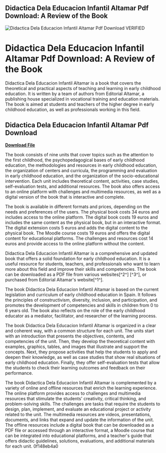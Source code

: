 ## Didactica Dela Educacion Infantil Altamar Pdf Download: A Review of the Book

 
![Didactica Dela Educacion Infantil Altamar Pdf Download VERIFIED](https://londonpowerhouse.com/wp-content/uploads/2017/07/3guys_PHG.jpg)

 
# Didactica Dela Educacion Infantil Altamar Pdf Download: A Review of the Book
 
Didactica Dela Educacion Infantil Altamar is a book that covers the theoretical and practical aspects of teaching and learning in early childhood education. It is written by a team of authors from Editorial Altamar, a publishing house specialized in vocational training and education materials. The book is aimed at students and teachers of the higher degree in early childhood education, as well as professionals working in this field.
 
## Didactica Dela Educacion Infantil Altamar Pdf Download


[**Download File**](https://fienislile.blogspot.com/?download=2tKCjI)

 
The book consists of nine units that cover topics such as the attention to the first childhood, the psychopedagogical bases of early childhood education, the methodologies and resources in early childhood education, the organization of centers and curricula, the programming and evaluation in early childhood education, and the organization of the socio-educational intervention. Each unit includes theoretical content, activities, case studies, self-evaluation tests, and additional resources. The book also offers access to an online platform with challenges and multimedia resources, as well as a digital version of the book that is interactive and complete.
 
The book is available in different formats and prices, depending on the needs and preferences of the users. The physical book costs 34 euros and includes access to the online platform. The digital book costs 19 euros and includes the same content as the physical book, but in an interactive format. The digital extension costs 5 euros and adds the digital content to the physical book. The Moodle course costs 19 euros and offers the digital content for educational platforms. The challenges and resources cost 14 euros and provide access to the online platform without the content.
 
Didactica Dela Educacion Infantil Altamar is a comprehensive and updated book that offers a solid foundation for early childhood education. It is a useful resource for students, teachers, and professionals who want to learn more about this field and improve their skills and competencies. The book can be downloaded as a PDF file from various websites[^2^] [^3^], or purchased from Editorial Altamar's website[^1^].
  
The book Didactica Dela Educacion Infantil Altamar is based on the current legislation and curriculum of early childhood education in Spain. It follows the principles of constructivism, diversity, inclusion, and participation, and promotes the development of competencies and skills in children from 0 to 6 years old. The book also reflects on the role of the early childhood educator as a mediator, facilitator, and researcher of the learning process.
 
The book Didactica Dela Educacion Infantil Altamar is organized in a clear and coherent way, with a common structure for each unit. The units start with an introduction that presents the objectives, contents, and competencies of the unit. Then, they develop the theoretical content with examples, graphics, tables, and images that illustrate and support the concepts. Next, they propose activities that help the students to apply and deepen their knowledge, as well as case studies that show real situations of early childhood education. Finally, they offer self-evaluation tests that allow the students to check their learning outcomes and feedback on their performance.
 
The book Didactica Dela Educacion Infantil Altamar is complemented by a variety of online and offline resources that enrich the learning experience. The online platform provides access to challenges and multimedia resources that stimulate the students' creativity, critical thinking, and problem-solving skills. The challenges are tasks that require the students to design, plan, implement, and evaluate an educational project or activity related to the unit. The multimedia resources are videos, presentations, documents, and links that expand and update the information of the unit. The offline resources include a digital book that can be downloaded as a PDF file or accessed through an interactive format, a Moodle course that can be integrated into educational platforms, and a teacher's guide that offers didactic guidelines, solutions, evaluations, and additional materials for each unit.
 0f148eb4a0
